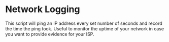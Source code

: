 # Network Logging
This script will ping an IP address every set number of seconds and record the time the ping took. Useful to monitor the uptime of your network in case you want to provide evidence for your ISP.
